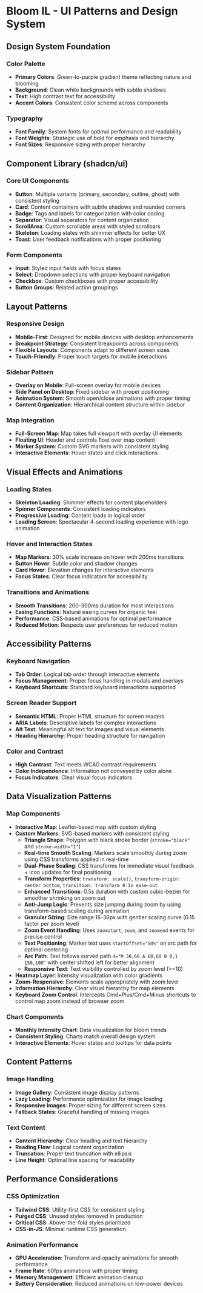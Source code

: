 # Bloom IL - UI Patterns and Design System

## Design System Foundation

### Color Palette
- **Primary Colors**: Green-to-purple gradient theme reflecting nature and blooming
- **Background**: Clean white backgrounds with subtle shadows
- **Text**: High contrast text for accessibility
- **Accent Colors**: Consistent color scheme across components

### Typography
- **Font Family**: System fonts for optimal performance and readability
- **Font Weights**: Strategic use of bold for emphasis and hierarchy
- **Font Sizes**: Responsive sizing with proper hierarchy

## Component Library (shadcn/ui)

### Core UI Components
- **Button**: Multiple variants (primary, secondary, outline, ghost) with consistent styling
- **Card**: Content containers with subtle shadows and rounded corners
- **Badge**: Tags and labels for categorization with color coding
- **Separator**: Visual separators for content organization
- **ScrollArea**: Custom scrollable areas with styled scrollbars
- **Skeleton**: Loading states with shimmer effects for better UX
- **Toast**: User feedback notifications with proper positioning

### Form Components
- **Input**: Styled input fields with focus states
- **Select**: Dropdown selections with proper keyboard navigation
- **Checkbox**: Custom checkboxes with proper accessibility
- **Button Groups**: Related action groupings

## Layout Patterns

### Responsive Design
- **Mobile-First**: Designed for mobile devices with desktop enhancements
- **Breakpoint Strategy**: Consistent breakpoints across components
- **Flexible Layouts**: Components adapt to different screen sizes
- **Touch-Friendly**: Proper touch targets for mobile interactions

### Sidebar Pattern
- **Overlay on Mobile**: Full-screen overlay for mobile devices
- **Side Panel on Desktop**: Fixed sidebar with proper positioning
- **Animation System**: Smooth open/close animations with proper timing
- **Content Organization**: Hierarchical content structure within sidebar

### Map Integration
- **Full-Screen Map**: Map takes full viewport with overlay UI elements
- **Floating UI**: Header and controls float over map content
- **Marker System**: Custom SVG markers with consistent styling
- **Interactive Elements**: Hover states and click interactions

## Visual Effects and Animations

### Loading States
- **Skeleton Loading**: Shimmer effects for content placeholders
- **Spinner Components**: Consistent loading indicators
- **Progressive Loading**: Content loads in logical order
- **Loading Screen**: Spectacular 4-second loading experience with logo animation

### Hover and Interaction States
- **Map Markers**: 30% scale increase on hover with 200ms transitions
- **Button Hover**: Subtle color and shadow changes
- **Card Hover**: Elevation changes for interactive elements
- **Focus States**: Clear focus indicators for accessibility

### Transitions and Animations
- **Smooth Transitions**: 200-300ms duration for most interactions
- **Easing Functions**: Natural easing curves for organic feel
- **Performance**: CSS-based animations for optimal performance
- **Reduced Motion**: Respects user preferences for reduced motion

## Accessibility Patterns

### Keyboard Navigation
- **Tab Order**: Logical tab order through interactive elements
- **Focus Management**: Proper focus handling in modals and overlays
- **Keyboard Shortcuts**: Standard keyboard interactions supported

### Screen Reader Support
- **Semantic HTML**: Proper HTML structure for screen readers
- **ARIA Labels**: Descriptive labels for complex interactions
- **Alt Text**: Meaningful alt text for images and visual elements
- **Heading Hierarchy**: Proper heading structure for navigation

### Color and Contrast
- **High Contrast**: Text meets WCAG contrast requirements
- **Color Independence**: Information not conveyed by color alone
- **Focus Indicators**: Clear visual focus indicators

## Data Visualization Patterns

### Map Components
- **Interactive Map**: Leaflet-based map with custom styling
- **Custom Markers**: SVG-based markers with consistent styling
  - **Triangle Shape**: Polygon with black stroke border (`stroke="black"` and `stroke-width="1"`)
  - **Real-time Smooth Scaling**: Markers scale smoothly during zoom using CSS transforms applied in real-time
  - **Dual-Phase Scaling**: CSS transforms for immediate visual feedback + icon updates for final positioning
  - **Transform Properties**: `transform: scale()`, `transform-origin: center bottom`, `transition: transform 0.1s ease-out`
  - **Enhanced Transitions**: 0.5s duration with custom cubic-bezier for smoother shrinking on zoom out
  - **Anti-Jump Logic**: Prevents size jumping during zoom by using transform-based scaling during animation
  - **Granular Sizing**: Size range 16-36px with gentler scaling curve (0.15 factor per zoom level)
  - **Zoom Event Handling**: Uses `zoomstart`, `zoom`, and `zoomend` events for precise control
  - **Text Positioning**: Marker text uses `startOffset="50%"` on arc path for optimal centering
  - **Arc Path**: Text follows curved path `d="M 30,60 A 60,60 0 0,1 150,100"` with center shifted left for better alignment
  - **Responsive Text**: Text visibility controlled by zoom level (>=10)
- **Heatmap Layer**: Intensity visualization with color gradients
- **Zoom-Responsive**: Elements scale appropriately with zoom level
- **Information Hierarchy**: Clear visual hierarchy for map elements
- **Keyboard Zoom Control**: Intercepts Cmd+Plus/Cmd+Minus shortcuts to control map zoom instead of browser zoom

### Chart Components
- **Monthly Intensity Chart**: Data visualization for bloom trends
- **Consistent Styling**: Charts match overall design system
- **Interactive Elements**: Hover states and tooltips for data points

## Content Patterns

### Image Handling
- **Image Gallery**: Consistent image display patterns
- **Lazy Loading**: Performance optimization for image loading
- **Responsive Images**: Proper sizing for different screen sizes
- **Fallback States**: Graceful handling of missing images

### Text Content
- **Content Hierarchy**: Clear heading and text hierarchy
- **Reading Flow**: Logical content organization
- **Truncation**: Proper text truncation with ellipsis
- **Line Height**: Optimal line spacing for readability

## Performance Considerations

### CSS Optimization
- **Tailwind CSS**: Utility-first CSS for consistent styling
- **Purged CSS**: Unused styles removed in production
- **Critical CSS**: Above-the-fold styles prioritized
- **CSS-in-JS**: Minimal runtime CSS generation

### Animation Performance
- **GPU Acceleration**: Transform and opacity animations for smooth performance
- **Frame Rate**: 60fps animations with proper timing
- **Memory Management**: Efficient animation cleanup
- **Battery Consideration**: Reduced animations on low-power devices 